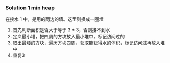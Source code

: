 ### Solution 1 min heap

在接水 1 中，是用的两边的墙。这里则换成一圈墙

1. 首先判断面积是否大于等于 3 * 3，否则接不到水
2. 定义最小堆，把四周的方块放入最小堆中，标记访问过的
3. 取出最矮的方块，遍历方块四周，获取能获得水的体积，标记访问过再放入堆中
4. 重复3

